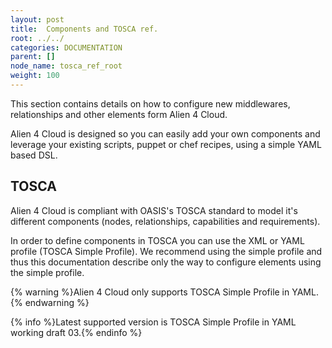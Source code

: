```yaml
---
layout: post
title:  Components and TOSCA ref.
root: ../../
categories: DOCUMENTATION
parent: []
node_name: tosca_ref_root
weight: 100
---
```


This section contains details on how to configure new middlewares, relationships and other elements form Alien 4 Cloud.

Alien 4 Cloud is designed so you can easily add your own components and leverage your existing scripts, puppet or chef recipes, using a simple YAML based DSL.

## TOSCA

Alien 4 Cloud is compliant with OASIS's TOSCA standard to model it's different components (nodes, relationships, capabilities and requirements).

In order to define components in TOSCA you can use the XML or YAML profile (TOSCA Simple Profile). We recommend using the simple profile and thus this documentation describe only the way to configure elements using the simple profile.

{% warning %}Alien 4 Cloud only supports TOSCA Simple Profile in YAML.{% endwarning %}

{% info %}Latest supported version is TOSCA Simple Profile in YAML working draft 03.{% endinfo %}
